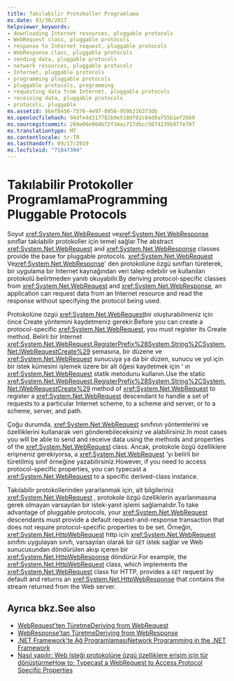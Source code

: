 ```yaml
---
title: Takılabilir Protokoller Programlama
ms.date: 03/30/2017
helpviewer_keywords:
- downloading Internet resources, pluggable protocols
- WebRequest class, pluggable protocols
- response to Internet request, pluggable protocols
- WebResponse class, pluggable protocols
- sending data, pluggable protocols
- network resources, pluggable protocols
- Internet, pluggable protocols
- programming pluggable protocols
- pluggable protocols, programming
- requesting data from Internet, pluggable protocols
- receiving data, pluggable protocols
- protocols, pluggable
ms.assetid: 66ef8456-7576-4e97-8956-959b216373db
ms.openlocfilehash: 94dfedd317782b9e518df02c84d9af55b1ef2b69
ms.sourcegitcommit: 289e06e904b72f34ac717dbcc5074239b977e707
ms.translationtype: MT
ms.contentlocale: tr-TR
ms.lasthandoff: 09/17/2019
ms.locfileid: "71047394"
---
```

# <a name="programming-pluggable-protocols"></a><span data-ttu-id="0f02c-102">Takılabilir Protokoller Programlama</span><span class="sxs-lookup"><span data-stu-id="0f02c-102">Programming Pluggable Protocols</span></span>
<span data-ttu-id="0f02c-103">Soyut <xref:System.Net.WebRequest> ve<xref:System.Net.WebResponse> sınıflar takılabilir protokoller için temel sağlar.</span><span class="sxs-lookup"><span data-stu-id="0f02c-103">The abstract <xref:System.Net.WebRequest> and <xref:System.Net.WebResponse> classes provide the base for pluggable protocols.</span></span> <span data-ttu-id="0f02c-104"><xref:System.Net.WebRequest> Ve<xref:System.Net.WebResponse>' den protokolüne özgü sınıfları türeterek, bir uygulama bir Internet kaynağından veri talep edebilir ve kullanılan protokolü belirtmeden yanıtı okuyabilir.</span><span class="sxs-lookup"><span data-stu-id="0f02c-104">By deriving protocol-specific classes from <xref:System.Net.WebRequest> and <xref:System.Net.WebResponse>, an application can request data from an Internet resource and read the response without specifying the protocol being used.</span></span>  
  
 <span data-ttu-id="0f02c-105">Protokolüne özgü <xref:System.Net.WebRequest>bir oluşturabilmeniz için önce Create yöntemini kaydetmeniz gerekir.</span><span class="sxs-lookup"><span data-stu-id="0f02c-105">Before you can create a protocol-specific <xref:System.Net.WebRequest>, you must register its Create method.</span></span> <span data-ttu-id="0f02c-106">Belirli bir Internet <xref:System.Net.WebRequest.RegisterPrefix%28System.String%2CSystem.Net.IWebRequestCreate%29> şemasına, bir düzene ve <xref:System.Net.WebRequest> sunucuya ya da bir düzen, sunucu ve yol için bir istek kümesini işlemek üzere bir alt öğesi kaydetmek için ' ın <xref:System.Net.WebRequest> statik metodunu kullanın.</span><span class="sxs-lookup"><span data-stu-id="0f02c-106">Use the static <xref:System.Net.WebRequest.RegisterPrefix%28System.String%2CSystem.Net.IWebRequestCreate%29> method of <xref:System.Net.WebRequest> to register a <xref:System.Net.WebRequest> descendant to handle a set of requests to a particular Internet scheme, to a scheme and server, or to a scheme, server, and path.</span></span>  
  
 <span data-ttu-id="0f02c-107">Çoğu durumda, <xref:System.Net.WebRequest> sınıfının yöntemlerini ve özelliklerini kullanarak veri gönderebileceksiniz ve alabilirsiniz.</span><span class="sxs-lookup"><span data-stu-id="0f02c-107">In most cases you will be able to send and receive data using the methods and properties of the <xref:System.Net.WebRequest> class.</span></span> <span data-ttu-id="0f02c-108">Ancak, protokole özgü özelliklere erişmeniz gerekiyorsa, a <xref:System.Net.WebRequest> 'yı belirli bir türetilmiş sınıf örneğine yazabilirsiniz.</span><span class="sxs-lookup"><span data-stu-id="0f02c-108">However, if you need to access protocol-specific properties, you can typecast a <xref:System.Net.WebRequest> to a specific derived-class instance.</span></span>  
  
 <span data-ttu-id="0f02c-109">Takılabilir protokollerinden yararlanmak için, alt bilgileriniz <xref:System.Net.WebRequest> , protokole özgü özelliklerin ayarlanmasına gerek olmayan varsayılan bir istek-yanıt işlemi sağlamalıdır.</span><span class="sxs-lookup"><span data-stu-id="0f02c-109">To take advantage of pluggable protocols, your <xref:System.Net.WebRequest> descendants must provide a default request-and-response transaction that does not require protocol-specific properties to be set.</span></span> <span data-ttu-id="0f02c-110">Örneğin, <xref:System.Net.HttpWebRequest> http için <xref:System.Net.WebRequest> sınıfını uygulayan sınıfı, varsayılan olarak bir `GET` istek sağlar ve Web sunucusundan döndürülen akışı içeren bir <xref:System.Net.HttpWebResponse> döndürür.</span><span class="sxs-lookup"><span data-stu-id="0f02c-110">For example, the <xref:System.Net.HttpWebRequest> class, which implements the <xref:System.Net.WebRequest> class for HTTP, provides a `GET` request by default and returns an <xref:System.Net.HttpWebResponse> that contains the stream returned from the Web server.</span></span>  
  
## <a name="see-also"></a><span data-ttu-id="0f02c-111">Ayrıca bkz.</span><span class="sxs-lookup"><span data-stu-id="0f02c-111">See also</span></span>

- [<span data-ttu-id="0f02c-112">WebRequest’ten Türetme</span><span class="sxs-lookup"><span data-stu-id="0f02c-112">Deriving from WebRequest</span></span>](deriving-from-webrequest.md)
- [<span data-ttu-id="0f02c-113">WebResponse’tan Türetme</span><span class="sxs-lookup"><span data-stu-id="0f02c-113">Deriving from WebResponse</span></span>](deriving-from-webresponse.md)
- [<span data-ttu-id="0f02c-114">.NET Framework'te Ağ Programlaması</span><span class="sxs-lookup"><span data-stu-id="0f02c-114">Network Programming in the .NET Framework</span></span>](index.md)
- [<span data-ttu-id="0f02c-115">Nasıl yapılır: Web Isteği protokolüne özgü özelliklere erişim için tür dönüştürme</span><span class="sxs-lookup"><span data-stu-id="0f02c-115">How to: Typecast a WebRequest to Access Protocol Specific Properties</span></span>](how-to-typecast-a-webrequest-to-access-protocol-specific-properties.md)
